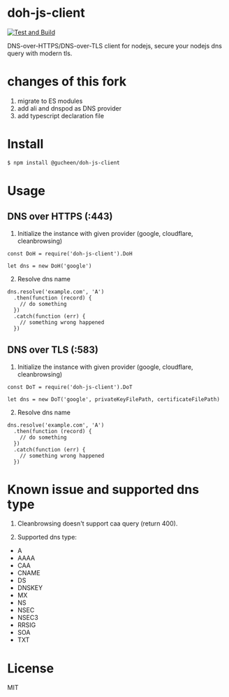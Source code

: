 # doh-js-client
[![Test and Build](https://github.com/gucheen/doh-js-client/actions/workflows/ci.yml/badge.svg)](https://github.com/gucheen/doh-js-client/actions/workflows/ci.yml)

DNS-over-HTTPS/DNS-over-TLS client for nodejs, secure your nodejs dns query with modern tls.

# changes of this fork

1. migrate to ES modules
2. add ali and dnspod as DNS provider
3. add typescript declaration file

# Install
```BASH
$ npm install @gucheen/doh-js-client
```

# Usage

## DNS over HTTPS (:443)

1. Initialize the instance with given provider (google, cloudflare, cleanbrowsing)
```JS
const DoH = require('doh-js-client').DoH

let dns = new DoH('google')
```

2. Resolve dns name
```JS
dns.resolve('example.com', 'A')
  .then(function (record) {
    // do something
  })
  .catch(function (err) {
    // something wrong happened
  })
```

## DNS over TLS (:583)

1. Initialize the instance with given provider (google, cloudflare, cleanbrowsing)
```JS
const DoT = require('doh-js-client').DoT

let dns = new DoT('google', privateKeyFilePath, certificateFilePath)
```

2. Resolve dns name
```JS
dns.resolve('example.com', 'A')
  .then(function (record) {
    // do something
  })
  .catch(function (err) {
    // something wrong happened
  })
```

# Known issue and supported dns type

1. Cleanbrowsing doesn't support caa query (return 400).

2. Supported dns type:
  * A
  * AAAA
  * CAA
  * CNAME
  * DS
  * DNSKEY
  * MX
  * NS
  * NSEC
  * NSEC3
  * RRSIG
  * SOA
  * TXT

# License

MIT
